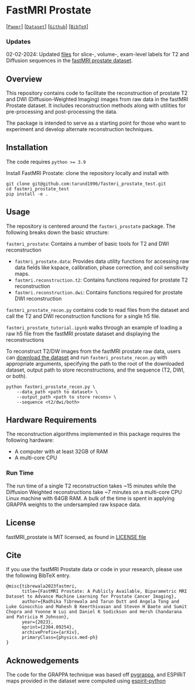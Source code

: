# FastMRI Prostate

[[`Paper`](https://arxiv.org/abs/2304.09254)] [[`Dataset`](https://fastmri.med.nyu.edu/)] [[`Github`](https://github.com/cai2r/fastMRI_prostate)] [[`BibTeX`](#cite)]

### Updates
02-02-2024: Updated [files](https://github.com/cai2r/fastMRI_prostate/pull/5) for slice-, volume-, exam-level labels for T2 and Diffusion sequences in the [fastMRI prostate dataset](https://fastmri.med.nyu.edu/).

## Overview

This repository contains code to facilitate the reconstruction of prostate T2 and DWI (Diffusion-Weighted Imaging) images from raw data in the fastMRI Prostate dataset. It includes reconstruction methods along with utilities for pre-processing and post-processing the data. 

The package is intended to serve as a starting point for those who want to experiment and develop alternate reconstruction techniques.

## Installation

The code requires `python >= 3.9`

Install FastMRI Prostate: clone the repository locally and install with

```
git clone git@github.com:tarund1996/fastmri_prostate_test.git
cd fastmri_prostate_test
pip install -e .
```

## Usage
The repository is centered around the ```fastmri_prostate``` package. The following breaks down the basic structure:

```fastmri_prostate```: Contains a number of basic tools for T2 and DWI reconstruction
 - ```fastmri_prostate.data```: Provides data utility functions for accessing raw data fields like kspace, calibration, phase correction, and coil sensitivity maps.
 - ```fastmri.reconstruction.t2```: Contains functions required for prostate T2 reconstruction
 - ```fastmri.reconstruction.dwi```: Contains functions required for prostate DWI reconstruction

```fastmri_prostate_recon.py``` contains code to read files from the dataset and call the T2 and DWI reconstruction functions for a single h5 file. 

```fastmri_prostate_tutorial.ipynb``` walks through an example of loading a raw h5 file from the fastMRI prostate dataset and displaying the reconstructions

To reconstruct T2/DW images from the fastMRI prostate raw data, users can [download the dataset](https://fastmri.med.nyu.edu/) and run ```fastmri_prostate_recon.py``` with appropriate arguments, specifying the path to the root of the downloaded dataset, output path to store reconstructions, and the sequence (T2, DWI, or both).
```
python fastmri_prostate_recon.py \  
    --data_path <path to dataset> \  
    --output_path <path to store recons> \  
    --sequence <t2/dwi/both>
```

## Hardware Requirements
The reconstruction algorithms implemented in this package requires the following hardware:
- A computer with at least 32GB of RAM
- A multi-core CPU

### Run Time
The run time of a single T2 reconstruction takes ~15 minutes while the Diffusion Weighted reconstructions take ~7 minutes on a multi-core CPU Linux machine with 64GB RAM. A bulk of the time is spent in applying GRAPPA weights to the undersampled raw kspace data.

## License
fastMRI_prostate is MIT licensed, as found in [LICENSE file](https://github.com/cai2r/fastMRI_prostate/blob/main/LICENSE)

## Cite
If you use the fastMRI Prostate data or code in your research, please use the following BibTeX entry.

```
@misc{tibrewala2023fastmri,
      title={FastMRI Prostate: A Publicly Available, Biparametric MRI Dataset to Advance Machine Learning for Prostate Cancer Imaging}, 
      author={Radhika Tibrewala and Tarun Dutt and Angela Tong and Luke Ginocchio and Mahesh B Keerthivasan and Steven H Baete and Sumit Chopra and Yvonne W Lui and Daniel K Sodickson and Hersh Chandarana and Patricia M Johnson},
      year={2023},
      eprint={2304.09254},
      archivePrefix={arXiv},
      primaryClass={physics.med-ph}
}
```

## Acknowedgements
The code for the GRAPPA technique was based off [pygrappa](https://github.com/mckib2/pygrappa), and ESPIRiT maps provided in the dataset were computed using [espirit-python](https://github.com/mikgroup/espirit-python) 
